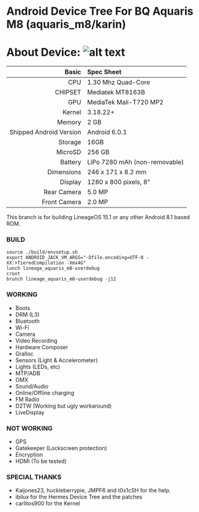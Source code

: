 Android Device Tree For BQ Aquaris M8 (aquaris_m8/karin)
=================================================
About Device:
![alt text](http://i1.wp.com/www.blogtecnologia.es/wp-content/uploads/2017/02/bq.jpg)
=====================================
Basic   | Spec Sheet
-------:|:-------------------------
CPU     | 1.30 Mhz Quad-Core 
CHIPSET | Mediatek MT8163B
GPU     | MediaTek Mali-T720 MP2
Kernel  | 3.18.22+
Memory  | 2 GB
Shipped Android Version | Android 6.0.1
Storage | 16GB
MicroSD | 256 GB
Battery | LiPo 7280 mAh (non-removable)
Dimensions | 246 x 171 x 8.2 mm
Display | 1280 x 800 pixels, 8"
Rear Camera  | 5.0 MP
Front Camera | 2.0 MP

This branch is for building LineageOS 15.1 or any other Android 8.1 based ROM.

### BUILD ###
```
source ./build/envsetup.sh
export ANDROID_JACK_VM_ARGS="-Dfile.encoding=UTF-8 -XX:+TieredCompilation -Xmx4G"
lunch lineage_aquaris_m8-userdebug
croot
brunch lineage_aquaris_m8-userdebug -j12
```

### WORKING ###
- Boots
- DRM (L3)
- Bluetooth
- Wi-Fi
- Camera
- Video Recording
- Hardware Composer
- Gralloc
- Sensors (Light & Accelerometer)
- Lights (LEDs, etc)
- MTP/ADB
- OMX
- Sound/Audio
- Online/Offline charging
- FM Radio
- D2TW (Working but ugly workaround)
- LiveDisplay

### NOT WORKING ###
- GPS
- Gatekeeper (Lockscreen protection)
- Encryption
- HDMI (To be tested)

### SPECIAL THANKS ###
- Kaijones23, huckleberrypie, JMPF6 and t0x1cSH for the help.
- ibilux for the Hermes Device Tree and the patches
- carlitos900 for the Kernel
